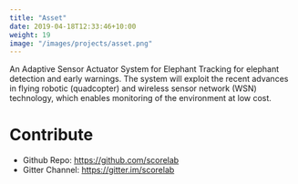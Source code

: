 ```yaml
---
title: "Asset"
date: 2019-04-18T12:33:46+10:00
weight: 19
image: "/images/projects/asset.png"
---
```

An Adaptive Sensor Actuator System for Elephant Tracking for elephant detection and early warnings. The system will exploit the recent advances in flying robotic (quadcopter) and wireless sensor network (WSN) technology, which enables monitoring of the environment at low cost.

# Contribute
- Github Repo: <https://github.com/scorelab>
- Gitter Channel: <https://gitter.im/scorelab>
